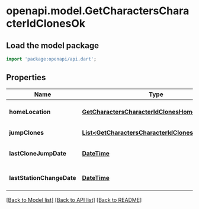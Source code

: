 # openapi.model.GetCharactersCharacterIdClonesOk

## Load the model package
```dart
import 'package:openapi/api.dart';
```

## Properties
Name | Type | Description | Notes
------------ | ------------- | ------------- | -------------
**homeLocation** | [**GetCharactersCharacterIdClonesHomeLocation**](GetCharactersCharacterIdClonesHomeLocation.md) |  | [optional] [default to null]
**jumpClones** | [**List&lt;GetCharactersCharacterIdClonesJumpClone&gt;**](GetCharactersCharacterIdClonesJumpClone.md) | jump_clones array | [default to []]
**lastCloneJumpDate** | [**DateTime**](DateTime.md) | last_clone_jump_date string | [optional] [default to null]
**lastStationChangeDate** | [**DateTime**](DateTime.md) | last_station_change_date string | [optional] [default to null]

[[Back to Model list]](../README.md#documentation-for-models) [[Back to API list]](../README.md#documentation-for-api-endpoints) [[Back to README]](../README.md)



